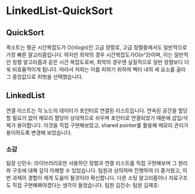 # LinkedList-QuickSort

## QuickSort
퀵소트는 평균 시간복잡도가 O(nlogn)인 고급 정렬로, 고급 정렬중에서도 일반적으로 가장 빠른 알고리즘입니다.</b>
하지만 최악의 경우 시간복잡도가O(n^2)이며, 이는 일반적인 정렬 알고리즘과 같은 시간 복잡도로써, 최악의 경우엔 실질적으로 일반 정렬보다 더욱 비효율적이게 됩니다.</b>
따라서 저희는 이를 피하기 위하여 벡터 내의 세 요소를 골라 그 중앙값으로 피벗을 선택했습니다.</b>
</b>
## LinkedList
연결 리스트는 각 노드의 데이터가 포인터로 연결된 리스트입니다.</b>
연속된 공간을 할당할 필요가 없어 메모리 할당이 상대적으로 쉬우며 포인터로 연결되었기 때문에 삽입/삭제가 용이합니다.</b>
이것을 직접 구현해보았고, shared pointer를 활용해 메모리 관리가 용이하도록 변경해 보았습니다.</b>
</b>
### 소감
팀장 신민수: 라이브러리로만 사용하던 정렬과 연결 리스트를 직접 구현해보며 그 원리와 구조에 대해 깊이 이해할 수 있었습니다. 팀원과 상의하며 진행하여 더 즐거웠고, 이번 과제의 경험이 제게 도움이 될것이라 확신합니다. 다른 소팅 알고리즘이나 자료구조도 직접 구현해봐야겠다는 생각이 들었습니다.</b></b>
팀원 김진수:</b></b>
팀원 김재호:</b>
